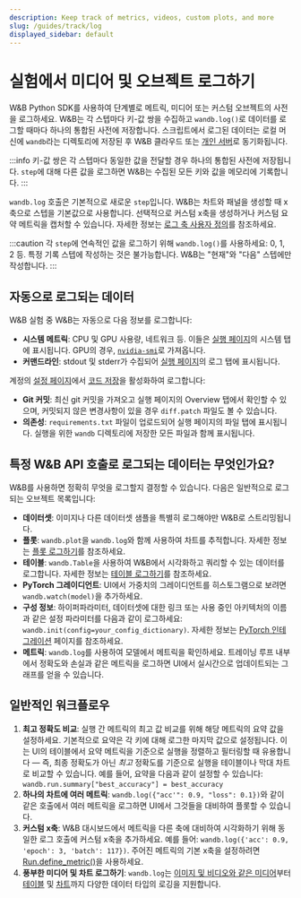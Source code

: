 ```yaml
---
description: Keep track of metrics, videos, custom plots, and more
slug: /guides/track/log
displayed_sidebar: default
---
```


# 실험에서 미디어 및 오브젝트 로그하기

<head>
  <title>실험에서 미디어 및 오브젝트 로그하기</title>
</head>

W&B Python SDK를 사용하여 단계별로 메트릭, 미디어 또는 커스텀 오브젝트의 사전을 로그하세요. W&B는 각 스텝마다 키-값 쌍을 수집하고 `wandb.log()`로 데이터를 로그할 때마다 하나의 통합된 사전에 저장합니다. 스크립트에서 로그된 데이터는 로컬 머신에 `wandb`라는 디렉토리에 저장된 후 W&B 클라우드 또는 [개인 서버](../../hosting/intro.md)로 동기화됩니다.

:::info
키-값 쌍은 각 스텝마다 동일한 값을 전달할 경우 하나의 통합된 사전에 저장됩니다. `step`에 대해 다른 값을 로그하면 W&B는 수집된 모든 키와 값을 메모리에 기록합니다.
:::

`wandb.log` 호출은 기본적으로 새로운 `step`입니다. W&B는 차트와 패널을 생성할 때 x축으로 스텝을 기본값으로 사용합니다. 선택적으로 커스텀 x축을 생성하거나 커스텀 요약 메트릭을 캡처할 수 있습니다. 자세한 정보는 [로그 축 사용자 정의](./customize-logging-axes.md)를 참조하세요.

:::caution
각 `step`에 연속적인 값을 로그하기 위해 `wandb.log()`를 사용하세요: 0, 1, 2 등. 특정 기록 스텝에 작성하는 것은 불가능합니다. W&B는 "현재"와 "다음" 스텝에만 작성합니다.
:::

## 자동으로 로그되는 데이터

W&B 실험 중 W&B는 자동으로 다음 정보를 로그합니다:

* **시스템 메트릭**: CPU 및 GPU 사용량, 네트워크 등. 이들은 [실행 페이지](../../app/pages/run-page.md)의 시스템 탭에 표시됩니다. GPU의 경우, [`nvidia-smi`](https://developer.nvidia.com/nvidia-system-management-interface)로 가져옵니다.
* **커맨드라인**: stdout 및 stderr가 수집되어 [실행 페이지](../../app/pages/run-page.md)의 로그 탭에 표시됩니다.

계정의 [설정 페이지](https://wandb.ai/settings)에서 [코드 저장](http://wandb.me/code-save-colab)을 활성화하여 로그합니다:

* **Git 커밋**: 최신 git 커밋을 가져오고 실행 페이지의 Overview 탭에서 확인할 수 있으며, 커밋되지 않은 변경사항이 있을 경우 `diff.patch` 파일도 볼 수 있습니다.
* **의존성**: `requirements.txt` 파일이 업로드되어 실행 페이지의 파일 탭에 표시됩니다. 실행을 위한 `wandb` 디렉토리에 저장한 모든 파일과 함께 표시됩니다.

## 특정 W&B API 호출로 로그되는 데이터는 무엇인가요?

W&B를 사용하면 정확히 무엇을 로그할지 결정할 수 있습니다. 다음은 일반적으로 로그되는 오브젝트 목록입니다:

* **데이터셋**: 이미지나 다른 데이터셋 샘플을 특별히 로그해야만 W&B로 스트리밍됩니다.
* **플롯**: `wandb.plot`을 `wandb.log`와 함께 사용하여 차트를 추적합니다. 자세한 정보는 [플롯 로그하기](./plots.md)를 참조하세요.
* **테이블**: `wandb.Table`을 사용하여 W&B에서 시각화하고 쿼리할 수 있는 데이터를 로그합니다. 자세한 정보는 [테이블 로그하기](./log-tables.md)를 참조하세요.
* **PyTorch 그레이디언트**: UI에서 가중치의 그레이디언트를 히스토그램으로 보려면 `wandb.watch(model)`을 추가하세요.
* **구성 정보**: 하이퍼파라미터, 데이터셋에 대한 링크 또는 사용 중인 아키텍처의 이름과 같은 설정 파라미터를 다음과 같이 로그하세요: `wandb.init(config=your_config_dictionary)`. 자세한 정보는 [PyTorch 인테그레이션](../../integrations/pytorch.md) 페이지를 참조하세요.
* **메트릭**: `wandb.log`를 사용하여 모델에서 메트릭을 확인하세요. 트레이닝 루프 내부에서 정확도와 손실과 같은 메트릭을 로그하면 UI에서 실시간으로 업데이트되는 그래프를 얻을 수 있습니다.

## 일반적인 워크플로우

1. **최고 정확도 비교**: 실행 간 메트릭의 최고 값 비교를 위해 해당 메트릭의 요약 값을 설정하세요. 기본적으로 요약은 각 키에 대해 로그한 마지막 값으로 설정됩니다. 이는 UI의 테이블에서 요약 메트릭을 기준으로 실행을 정렬하고 필터링할 때 유용합니다 — 즉, 최종 정확도가 아닌 _최고_ 정확도를 기준으로 실행을 테이블이나 막대 차트로 비교할 수 있습니다. 예를 들어, 요약을 다음과 같이 설정할 수 있습니다: `wandb.run.summary["best_accuracy"] = best_accuracy`
2. **하나의 차트에 여러 메트릭**: `wandb.log({"acc'": 0.9, "loss": 0.1})`와 같이 같은 호출에서 여러 메트릭을 로그하면 UI에서 그것들을 대비하여 플롯할 수 있습니다.
3. **커스텀 x축**: W&B 대시보드에서 메트릭을 다른 축에 대비하여 시각화하기 위해 동일한 로그 호출에 커스텀 x축을 추가하세요. 예를 들어: `wandb.log({'acc': 0.9, 'epoch': 3, 'batch': 117})`. 주어진 메트릭의 기본 x축을 설정하려면 [Run.define\_metric()](../../../ref/python/run.md#define_metric)을 사용하세요.
4. **풍부한 미디어 및 차트 로그하기**: `wandb.log`는 [이미지 및 비디오와 같은 미디어](./media.md)부터 [테이블](./log-tables.md) 및 [차트](../../app/features/custom-charts/intro.md)까지 다양한 데이터 타입의 로깅을 지원합니다.